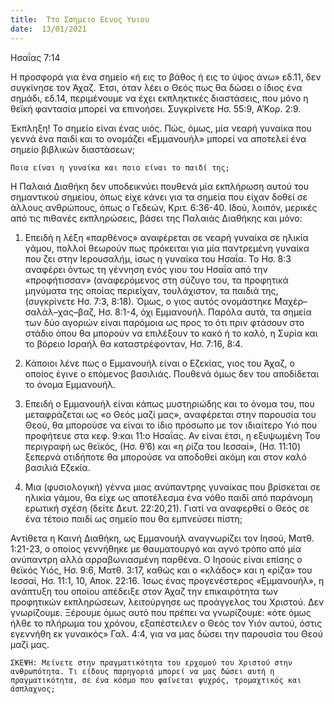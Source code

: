 ```yaml
---
title:  Ττο Σσημειο Εενος Υυιου
date:  13/01/2021
---
```


Ησαΐας 7:14

Η προσφορά για ένα σημείο «ή εις το βάθος ή εις το ύψος άνω» εδ.11, δεν συγκίνησε τον Άχαζ. Έτσι, όταν λέει ο Θεός πως θα δώσει ο ίδιος ένα σημάδι, εδ.14, περιμένουμε να έχει εκπληκτικές διαστάσεις, που μόνο η θεϊκή φαντασία μπορεί να επινοήσει. Συγκρίνετε Ησ. 55:9, Α’Κορ. 2:9.

Έκπληξη! Το σημείο είναι ένας υιός. Πώς, όμως, μία νεαρή γυναίκα που γεννά ένα παιδί και το ονομάζει «Εμμανουήλ» μπορεί να αποτελεί ένα σημείο βιβλικών διαστάσεων;

`Ποια είναι η γυναίκα και ποιο είναι το παιδί της;`

Η Παλαιά Διαθήκη δεν υποδεικνύει πουθενά μία εκπλήρωση αυτού του σημαντικού σημείου, όπως είχε κάνει για τα σημεία που είχαν δοθεί σε άλλους ανθρώπους, όπως ο Γεδεών, Κριτ. 6:36-40. Ιδού, λοιπόν, μερικές από τις πιθανές εκπληρώσεις, βάσει της Παλαιάς Διαθήκης και μόνο:

1.	Επειδή η λέξη «παρθένος» αναφέρεται σε νεαρή γυναίκα σε ηλικία γάμου, πολλοί θεωρούν πως πρόκειται για μία παντρεμένη γυναίκα που ζει στην Ιερουσαλήμ, ίσως η γυναίκα του Ησαΐα. Το Ησ. 8:3 αναφέρει όντως τη γέννηση ενός γιου του Ησαΐα από την «προφήτισσαν» (αναφερόμενος στη σύζυγο του, τα προφητικά μηνύματα της οποίας περιείχαν, τουλάχιστον, τα παιδιά της, (συγκρίνετε Ησ. 7:3, 8:18). Όμως, ο γιος αυτός ονομάστηκε Μαχέρ–σαλάλ–χας–βαζ, Ησ. 8:1-4, όχι Εμμανουήλ. Παρόλα αυτά, τα σημεία των δύο αγοριών είναι παρόμοια ως προς το ότι πριν φτάσουν στο στάδιο όπου θα μπορούν να επιλέξουν το κακό ή το καλό, η Συρία και το βόρειο Ισραήλ θα καταστρέφονταν, Ησ. 7:16, 8:4.

2.	Κάποιοι λένε πως ο Εμμανουήλ είναι ο Εζεκίας, γιος του Άχαζ, ο οποίος έγινε ο επόμενος βασιλιάς. Πουθενά όμως δεν του αποδίδεται το όνομα Εμμανουήλ.

3.	Επειδή ο Εμμανουήλ είναι κάπως μυστηριώδης και το όνομα του, που μεταφράζεται ως «ο Θεός μαζί μας», αναφέρεται στην παρουσία του Θεού, θα μπορούσε να είναι το ίδιο πρόσωπο με τον ιδιαίτερο Υιό που προφήτευε στα κεφ. 9:και 11:ο Ησαΐας. Αν είναι έτσι, η εξυψωμένη Του περιγραφή ως θεϊκός, (Ησ. θ’6) και «η ρίζα του Ιεσσαί», (Ησ. 11:10) ξεπερνά οτιδήποτε θα μπορούσε να αποδοθεί ακόμη και στον καλό βασιλιά Εζεκία.

4.	Μια (φυσιολογική) γέννα μιας ανύπαντρης γυναίκας που βρίσκεται σε ηλικία γάμου, θα είχε ως αποτέλεσμα ένα νόθο παιδί από παράνομη ερωτική σχέση (δείτε Δευτ. 22:20,21). Γιατί να αναφερθεί ο Θεός σε ένα τέτοιο παιδί ως σημείο που θα εμπνεύσει πίστη;

Αντίθετα η Καινή Διαθήκη, ως Εμμανουήλ αναγνωρίζει τον Ιησού, Ματθ. 1:21-23, ο οποίος γεννήθηκε με θαυματουργό και αγνό τρόπο από μία ανύπαντρη αλλά αρραβωνιασμένη παρθένα. Ο Ιησούς είναι επίσης ο θεϊκός Υιός, Ησ. 9:6, Ματθ. 3:17, καθώς και ο «κλάδος» και η «ρίζα» του Ιεσσαί, Ησ. 11:1, 10, Αποκ. 22:16. Ίσως ένας προγενέστερος «Εμμανουήλ», η ανάπτυξη του οποίου απέδειξε στον Άχαζ την επικαιρότητα των προφητικών εκπληρώσεων, λειτούργησε ως προάγγελος του Χριστού. Δεν γνωρίζουμε. Ξέρουμε όμως αυτό που πρέπει να γνωρίζουμε: «ότε όμως ήλθε το πλήρωμα του χρόνου, εξαπέστειλεν ο Θεός τον Υιόν αυτού, όστις εγεννήθη εκ γυναικός» Γαλ. 4:4, για να μας δώσει την παρουσία του Θεού μαζί μας.

`ΣΚΕΨΗ: Μείνετε στην πραγματικότητα του ερχομού του Χριστού στην ανθρωπότητα. Τι είδους παρηγοριά μπορεί να μας δώσει αυτή η πραγματικότητα, σε ένα κόσμο που φαίνεται ψυχρός, τρομαχτικός και άσπλαχνος;`